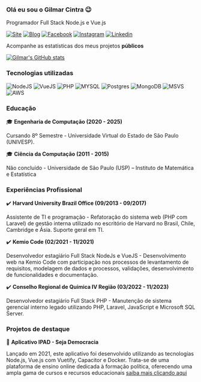 ### Olá eu sou o Gilmar Cintra 😉

Programador Full Stack Node.js e Vue.js

[![Site](https://img.shields.io/badge/website-000000?style=for-the-badge&logo=About.me&logoColor=white)](https://gilmarcintra.com.br)
[![Blog](https://img.shields.io/badge/Medium-12100E?style=for-the-badge&logo=medium&logoColor=white)](https://medium.com/@gilmarcintra)
[![Facebook](https://img.shields.io/badge/Facebook-1877F2?style=for-the-badge&logo=facebook&logoColor=white)](https://www.facebook.com/gilmar.developer)
[![Instagram](https://img.shields.io/badge/Instagram-E4405F?style=for-the-badge&logo=instagram&logoColor=white)](https://www.instagram.com/gilmar.cintra/)
[![Linkedin](https://img.shields.io/badge/LinkedIn-0077B5?style=for-the-badge&logo=linkedin&logoColor=white)](https://www.linkedin.com/in/gilmarcintra/)

Acompanhe as estatísticas dos meus projetos **públicos**

[![Gilmar's GitHub stats](https://github-readme-stats.vercel.app/api?username=gilmar-cintra&show_icons=true)](https://github.com/gilmar-cintra/github-readme-stats)

### Tecnologias utilizadas

![NodeJS](https://img.shields.io/badge/Node.js-43853D?style=for-the-badge&logo=node.js&logoColor=white)
![VueJS](https://img.shields.io/badge/Vue.js-35495E?style=for-the-badge&logo=vue.js&logoColor=4FC08D)
![PHP](https://img.shields.io/badge/PHP-777BB4?style=for-the-badge&logo=php&logoColor=white)
![MYSQL](https://img.shields.io/badge/MySQL-00000F?style=for-the-badge&logo=mysql&logoColor=white)
![Postgres](https://img.shields.io/badge/PostgreSQL-316192?style=for-the-badge&logo=postgresql&logoColor=white)
![MongoDB](https://img.shields.io/badge/MongoDB-4EA94B?style=for-the-badge&logo=mongodb&logoColor=white)
![MSVS](https://img.shields.io/badge/Visual_Studio_Code-0078D4?style=for-the-badge&logo=visual%20studio%20code&logoColor=white)
![AWS](https://img.shields.io/badge/Amazon_AWS-232F3E?style=for-the-badge&logo=amazon-aws&logoColor=white)

### Educação

🎓 **Engenharia de Computação (2020 - 2025)**

Cursando 8º Semestre - Universidade Virtual do Estado de São Paulo (UNIVESP).

🎓 **Ciência da Computação (2011 - 2015)**

Não concluído - Universidade de São Paulo (USP) – Instituto de Matemática e Estatística

### Experiências Profissional

✔️ **Harvard University Brazil Office (09/2013 - 09/2017)**

Assistente de TI e programação - Refatoração do sistema web (PHP com Laravel) de gestão interna utilizado no escritório de Harvard no Brasil, Chile, Cambridge e Ásia. Suporte geral em TI.

✔️ **Kemio Code (02/2021 - 11/2021)**

Desenvolvedor estagiário Full Stack NodeJs e VueJS - Desenvolvimento web na Kemio Code com participação nos processos de levantamento de requisitos, modelagem de dados e processos, validações, desenvolvimento de funcionalidades e documentação.

✔️ **Conselho Regional de Química IV Região (03/2022 - 11/2023)**

Desenvolvedor estagiário Full Stack PHP - Manutenção de sistema gerencial interno legado utilizando PHP, Laravel, JavaScript e Microsoft SQL Server.

### Projetos de destaque

📱 **Aplicativo IPAD - Seja Democracia**

Lançado em 2021, este aplicativo foi desenvolvido utilizando as tecnologias Node.js, Vue.js com Vuetify, Capacitor e Docker. Trata-se de uma plataforma de ensino online dedicada à formação política, oferecendo uma ampla gama de cursos e recursos educacionais [saiba mais clicando aqui](https://play.google.com/store/apps/details?id=br.app.sejademocracia)
